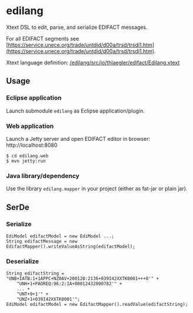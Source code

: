 # edilang

Xtext DSL to edit, parse, and serialize EDIFACT messages.

For all  EDIFACT segments see [https://service.unece.org/trade/untdid/d00a/trsd/trsdi1.htm](https://service.unece.org/trade/untdid/d00a/trsd/trsdi1.htm).

Xtext language definition: [/edilang/src/io/thlaegler/edifact/Edilang.xtext](/edilang/src/io/thlaegler/edifact/Edilang.xtext)


## Usage

### Eclipse application

Launch submodule `edilang` as Eclipse application/plugin.

### Web application

Launch a Jetty server and open EDIFACT editor in browser: http://localhost:8080

```
$ cd edilang.web
$ mvn jetty:run
```

### Java library/dependency

Use the library `edilang.mapper` in your project (either as fat-jar or plain jar).


## SerDe

### Serialize

```
EdiModel edifactModel = new EdiModel ...;
String edifactMessage = new EdifactMapper().writeValueAsString(edifactModel);
```

### Deserialize

```
String edifactString = "UNB+IATB:1+1APPC+NZ0AV+200120:2136+039I42XXTK0001+++0'" +
	"UNH+1+PAOREQ:96:2:IA+00012432090782'" +
	... +
	"UNT+9+1'" +
	"UNZ+1+039I42XXTK0001'";
EdiModel edifactModel = new EdifactMapper().readValue(edifactString);
```
